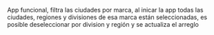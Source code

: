 App funcional, filtra las ciudades por marca, al inicar la app todas las ciudades, regiones y divisiones de esa marca están seleccionadas, es posible deseleccionar por division y región y se actualiza el arreglo
